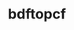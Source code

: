 ---
title: "bdftopcf"
layout: cache
categories: [package, develop-2024-03-03]
meta: {"versions": ["1.1"], "compilers": ["gcc@=11.1.0"], "oss": ["ubuntu20.04"], "platforms": ["linux"], "targets": ["x86_64_v3"], "stacks": ["data-vis-sdk", "root"], "num_specs": 1, "num_specs_by_stack": {"data-vis-sdk": 1, "root": 1}}
spec_details: [{"hash": "nbgcv5mgrrb35nq2dqxedeihyvext477", "compiler": "gcc@=11.1.0", "versions": ["1.1"], "os": "ubuntu20.04", "platform": "linux", "target": "x86_64_v3", "variants": ["build_system=autotools"], "stacks": ["data-vis-sdk", "root"], "size": "-", "tarball": "https://binaries.spack.io/releases/develop-2024-03-03/build_cache/linux-ubuntu20.04-x86_64_v3/gcc-11.1.0/bdftopcf-1.1/linux-ubuntu20.04-x86_64_v3-gcc-11.1.0-bdftopcf-1.1-nbgcv5mgrrb35nq2dqxedeihyvext477.spack"}]
---